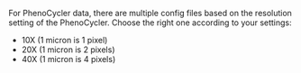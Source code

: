For PhenoCycler data, there are multiple config files based on the resolution setting of the PhenoCycler.
Choose the right one according to your settings:
- 10X (1 micron is 1 pixel)
- 20X (1 micron is 2 pixels)
- 40X (1 micron is 4 pixels)
